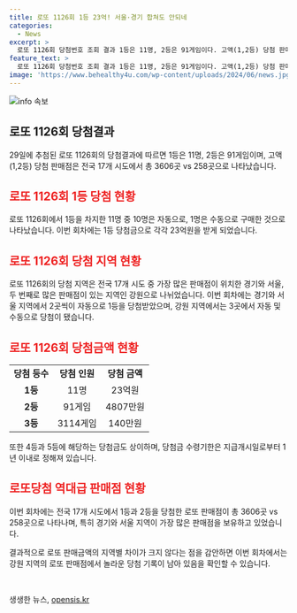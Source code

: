 ```yaml
---
title: 로또 1126회 1등 23억! 서울·경기 합쳐도 안되네
categories:
  - News
excerpt: >
  로또 1126회 당첨번호 조회 결과 1등은 11명, 2등은 91게임이다. 고액(1,2등) 당첨 판매점은 전국 17개 시도에서 다 나왔으며, 경기와 서울이 가장 많았다. 1등 당첨금은 각 23억원으로, 10명은 자동으로, 1명은 수동으로 구매했다. 결과적으로 이번 회차 강원에서 대박 행운이 더 많이 깃든 것으로 보인다. 반면, 서울·경기는 2명, 강원은 3명이 대박을 안았지만, 특정 지역에 몰린 판매점이 자동 1등 배출에 반드시 영향을 미치는 법은 없다. 1등 당첨금은 1년 이내 수령해야 하며, 만료시 복권기금으로 전환된다.
feature_text: >
  로또 1126회 당첨번호 조회 결과 1등은 11명, 2등은 91게임이다. 고액(1,2등) 당첨 판매점은 전국 17개 시도에서 다 나왔으며, 경기와 서울이 가장 많았다. 1등 당첨금은 각 23억원으로, 10명은 자동으로, 1명은 수동으로 구매했다. 결과적으로 이번 회차 강원에서 대박 행운이 더 많이 깃든 것으로 보인다. 반면, 서울·경기는 2명, 강원은 3명이 대박을 안았지만, 특정 지역에 몰린 판매점이 자동 1등 배출에 반드시 영향을 미치는 법은 없다. 1등 당첨금은 1년 이내 수령해야 하며, 만료시 복권기금으로 전환된다.
image: 'https://www.behealthy4u.com/wp-content/uploads/2024/06/news.jpg'
---
```


<p><img src="https://www.behealthy4u.com/wp-content/uploads/2024/06/news.jpg" alt="info 속보" /></p>

<h2 data-ke-size="size26">로또 1126회 당첨결과</h2>

<p data-ke-size="size16">29일에 추첨된 로또 1126회의 당첨결과에 따르면 1등은 11명, 2등은 91게임이며, 고액(1,2등) 당첨 판매점은 전국 17개 시도에서 총 3606곳 vs 258곳으로 나타났습니다.</p>

<h2 data-ke-size="size24"><b><span style="color: #ee2323;">로또 1126회 1등 당첨 현황</span></b></h2>

<p data-ke-size="size16">로또 1126회에서 1등을 차지한 11명 중 10명은 자동으로, 1명은 수동으로 구매한 것으로 나타났습니다. 이번 회차에는 1등 당첨금으로 각각 23억원을 받게 되었습니다.</p>

<h2 data-ke-size="size24"><b><span style="color: #ee2323;">로또 1126회 당첨 지역 현황</span></b></h2>

<p data-ke-size="size16">로또 1126회의 당첨 지역은 전국 17개 시도 중 가장 많은 판매점이 위치한 경기와 서울, 두 번째로 많은 판매점이 있는 지역인 강원으로 나뉘었습니다. 이번 회차에는 경기와 서울 지역에서 2곳씩이 자동으로 1등을 당첨받았으며, 강원 지역에서는 3곳에서 자동 및 수동으로 당첨이 됐습니다.</p>

<h2 data-ke-size="size24"><b><span style="color: #ee2323;">로또 1126회 당첨금액 현황</span></b></h2>

<table>
    <tr>
        <td style="text-align: center; height: 17px;"><b>당첨 등수</b></td>
        <td style="text-align: center; height: 17px;"><b>당첨 인원</b></td>
        <td style="text-align: center; height: 17px;"><b>당첨 금액</b></td>
    </tr>
    <tr>
        <td style="text-align: center; height: 17px;"><b>1등</b></td>
        <td style="text-align: center; height: 17px;">11명</td>
        <td style="text-align: center; height: 17px;">23억원</td>
    </tr>
    <tr>
        <td style="text-align: center; height: 17px;"><b>2등</b></td>
        <td style="text-align: center; height: 17px;">91게임</td>
        <td style="text-align: center; height: 17px;">4807만원</td>
    </tr>
    <tr>
        <td style="text-align: center; height: 17px;"><b>3등</b></td>
        <td style="text-align: center; height: 17px;">3114게임</td>
        <td style="text-align: center; height: 17px;">140만원</td>
    </tr>
</table>

<p data-ke-size="size16">또한 4등과 5등에 해당하는 당첨금도 상이하며, 당첨금 수령기한은 지급개시일로부터 1년 이내로 정해져 있습니다.</p>

<h2 data-ke-size="size24"><b><span style="color: #ee2323;">로또당첨 역대급 판매점 현황</span></b></h2>

<p data-ke-size="size16">이번 회차에는 전국 17개 시도에서 1등과 2등을 당첨한 로또 판매점이 총 3606곳 vs 258곳으로 나타나며, 특히 경기와 서울 지역이 가장 많은 판매점을 보유하고 있었습니다.</p>

<p data-ke-size="size16">결과적으로 로또 판매금액의 지역별 차이가 크지 않다는 점을 감안하면 이번 회차에서는 강원 지역의 로또 판매점에서 놀라운 당첨 기록이 남아 있음을 확인할 수 있습니다.</p>

<p data-ke-size="size16">&nbsp;</p>
생생한 뉴스, <a href="https://opensis.kr" rel="dofollow">opensis.kr</a>


